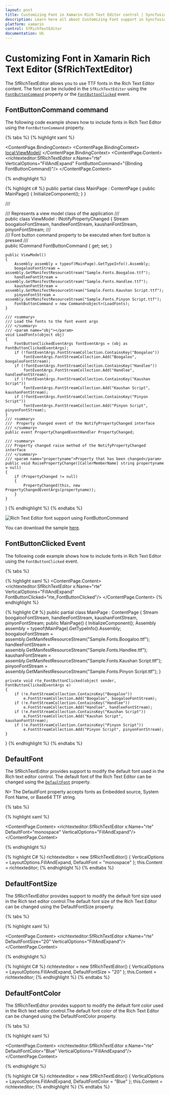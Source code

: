 ```yaml
---
layout: post
title: Customizing Font in Xamarin Rich Text Editor control | Syncfusion
description: Learn here all about Customizing Font support in Syncfusion Xamarin Rich Text Editor (SfRichTextEditor) control and more.
platform: xamarin
control: SfRichTextEditor
documentation: UG
---
```


# Customizing Font in Xamarin Rich Text Editor (SfRichTextEditor)

The SfRichTextEditor allows you to use TTF fonts in the Rich Text Editor content. The font can be included in the `SfRichTextEditor` using the [`FontButtonCommand`](https://help.syncfusion.com/cr/xamarin/Syncfusion.XForms.RichTextEditor.SfRichTextEditor.html#Syncfusion_XForms_RichTextEditor_SfRichTextEditor_FontButtonCommand) property or the [`FontButtonClicked`](https://help.syncfusion.com/cr/xamarin/Syncfusion.XForms.RichTextEditor.SfRichTextEditor.html) event.

## FontButtonCommand command

The following code example shows how to include fonts in Rich Text Editor using the `FontButtonCommand` property.

{% tabs %}
{% highlight xaml %} 

<ContentPage.BindingContext>
<ContentPage.BindingContext>
    <local:ViewModel/>
</ContentPage.BindingContext>
<ContentPage.Content>
    <StackLayout>
        <richtexteditor:SfRichTextEditor x:Name="rte" VerticalOptions="FillAndExpand" FontButtonCommand="{Binding FontButtonCommand}"/>
    </StackLayout>
</ContentPage.Content>

{% endhighlight %}

{% highlight c# %}
public partial class MainPage : ContentPage
{
    public MainPage()
    {
        InitializeComponent();
    }
}

/// <summary>
/// Represents a view model class of the application
/// </summary>
public class ViewModel : INotifyPropertyChanged
{
    Stream boogalooFontStream, handleeFontStream, kaushanFontStream, pinyonFontStream;
    /// <summary>
    /// Font button command property to be executed when font button is pressed
    /// </summary>
    public ICommand FontButtonCommand { get; set; }

    public ViewModel()
    {
        Assembly assembly = typeof(MainPage).GetTypeInfo().Assembly;
        boogalooFontStream = assembly.GetManifestResourceStream("Sample.Fonts.Boogaloo.ttf");
        handleeFontStream = assembly.GetManifestResourceStream("Sample.Fonts.Handlee.ttf");
        kaushanFontStream = assembly.GetManifestResourceStream("Sample.Fonts.Kaushan Script.ttf");
        pinyonFontStream = assembly.GetManifestResourceStream("Sample.Fonts.Pinyon Script.ttf");
        FontButtonCommand = new Command<object>(LoadFonts);
    }

    /// <summary>
    /// Load the fonts to the font event args
    /// </summary>
    /// <param name="obj"></param>
    void LoadFonts(object obj)
    {
        FontButtonClickedEventArgs fontEventArgs = (obj as FontButtonClickedEventArgs);
        if (!fontEventArgs.FontStreamCollection.ContainsKey("Boogaloo"))
            fontEventArgs.FontStreamCollection.Add("Boogaloo", boogalooFontStream);
        if (!fontEventArgs.FontStreamCollection.ContainsKey("Handlee"))
            fontEventArgs.FontStreamCollection.Add("Handlee", handleeFontStream);
        if (!fontEventArgs.FontStreamCollection.ContainsKey("Kaushan Script"))
            fontEventArgs.FontStreamCollection.Add("Kaushan Script", kaushanFontStream);
        if (!fontEventArgs.FontStreamCollection.ContainsKey("Pinyon Script"))
            fontEventArgs.FontStreamCollection.Add("Pinyon Script", pinyonFontStream);
    }
    /// <summary>
    ///  Property changed event of the NotifyPropertyChanged interface
    /// </summary>
    public event PropertyChangedEventHandler PropertyChanged;

    /// <summary>
    /// Property changed raise method of the NotifyPropertyChanged interface
    /// </summary>
    /// <param name="propertyname">Property that has been changed</param>
    public void RaisePropertyChange([CallerMemberName] string propertyname = null)
    {
        if (PropertyChanged != null)
        {
            PropertyChanged(this, new PropertyChangedEventArgs(propertyname));
        }
    }
}
{% endhighlight %}
{% endtabs %}

![Rich Text Editor font support using FontButtonCommand](SfRichTextEditor_Images/Font.png)

You can download the sample [here](https://www.syncfusion.com/downloads/support/directtrac/general/ze/Font_Family-1369712876).

## FontButtonClicked Event

The following code example shows how to include fonts in Rich Text Editor using the `FontButtonClicked` event.

{% tabs %} 

{% highlight xaml %} 
<ContentPage.Content>
    <StackLayout>
        <richtexteditor:SfRichTextEditor x:Name="rte" VerticalOptions="FillAndExpand" FontButtonClicked="rte_FontButtonClicked"/>
    </StackLayout>
</ContentPage.Content>
{% endhighlight %}

{% highlight C# %} 
public partial class MainPage : ContentPage
{
    Stream boogalooFontStream, handleeFontStream, kaushanFontStream, pinyonFontStream;
    public MainPage()
    {
        InitializeComponent();
        Assembly assembly = typeof(MainPage).GetTypeInfo().Assembly;
        boogalooFontStream = assembly.GetManifestResourceStream("Sample.Fonts.Boogaloo.ttf");
        handleeFontStream = assembly.GetManifestResourceStream("Sample.Fonts.Handlee.ttf");
        kaushanFontStream = assembly.GetManifestResourceStream("Sample.Fonts.Kaushan Script.ttf");
        pinyonFontStream = assembly.GetManifestResourceStream("Sample.Fonts.Pinyon Script.ttf");
    }

    private void rte_FontButtonClicked(object sender, FontButtonClickedEventArgs e)
    {
        if (!e.FontStreamCollection.ContainsKey("Boogaloo"))
            e.FontStreamCollection.Add("Boogaloo", boogalooFontStream);
        if (!e.FontStreamCollection.ContainsKey("Handlee"))
            e.FontStreamCollection.Add("Handlee", handleeFontStream);
        if (!e.FontStreamCollection.ContainsKey("Kaushan Script"))
            e.FontStreamCollection.Add("Kaushan Script", kaushanFontStream);
        if (!e.FontStreamCollection.ContainsKey("Pinyon Script"))
            e.FontStreamCollection.Add("Pinyon Script", pinyonFontStream);
    }
}
{% endhighlight %}
{% endtabs %}

## DefaultFont

The SfRichTextEditor provides support to modify the default font used in the Rich text editor control. The default font of the Rich Text Editor can be changed using the [`DefaultFont`](https://help.syncfusion.com/cr/xamarin/Syncfusion.XForms.RichTextEditor.SfRichTextEditor.html#Syncfusion_XForms_RichTextEditor_SfRichTextEditor_DefaultFont) property.

N> The DefaultFont property accepts fonts as Embedded source, System Font Name, or Base64 TTF string.

{% tabs %} 

{% highlight xaml %} 

<ContentPage.Content>
    <StackLayout>
        <richtexteditor:SfRichTextEditor x:Name="rte" DefaultFont="monospace" VerticalOptions="FillAndExpand"/>
    </StackLayout>
</ContentPage.Content>
 
{% endhighlight %}

{% highlight C# %} 
richtexteditor = new SfRichTextEditor()
{
    VerticalOptions = LayoutOptions.FillAndExpand,
    DefaultFont = "monospace"
};
this.Content = richtexteditor;
{% endhighlight %}
{% endtabs %}

## DefaultFontSize

The SfRichTextEditor provides support to modify the default font size used in the Rich text editor control.The default font size of the Rich Text Editor can be changed using the DefaultFontSize property.

{% tabs %} 

{% highlight xaml %} 

<ContentPage.Content>
    <StackLayout>
        <richtexteditor:SfRichTextEditor x:Name="rte" DefaultFontSize="20" VerticalOptions="FillAndExpand"/>
    </StackLayout>
</ContentPage.Content>
 
{% endhighlight %}

{% highlight C# %} 
richtexteditor = new SfRichTextEditor()
{
    VerticalOptions = LayoutOptions.FillAndExpand,
    DefaultFontSize = "20"
};
this.Content = richtexteditor;
{% endhighlight %}
{% endtabs %}

## DefaultFontColor

The SfRichTextEditor provides support to modify the default font color used in the Rich text editor control.The default font color of the Rich Text Editor can be changed using the DefaultFontColor property.

{% tabs %} 

{% highlight xaml %} 

<ContentPage.Content>
    <StackLayout>
        <richtexteditor:SfRichTextEditor x:Name="rte" DefaultFontColor="Blue" VerticalOptions="FillAndExpand"/>
    </StackLayout>
</ContentPage.Content>
 
{% endhighlight %}

{% highlight C# %} 
richtexteditor = new SfRichTextEditor()
{
    VerticalOptions = LayoutOptions.FillAndExpand,
    DefaultFontColor = "Blue"
};
this.Content = richtexteditor;
{% endhighlight %}
{% endtabs %}
